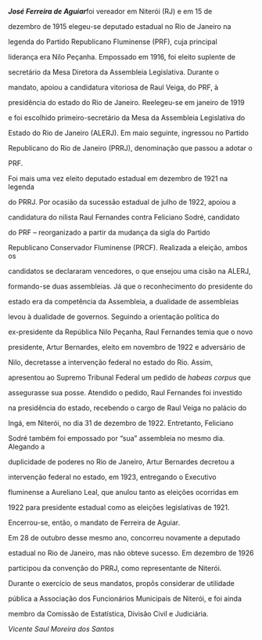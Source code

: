 

***José Ferreira de Aguiar***foi vereador em Niterói (RJ) e em 15 de

dezembro de 1915 elegeu-se deputado estadual no Rio de Janeiro na

legenda do Partido Republicano Fluminense (PRF), cuja principal

liderança era Nilo Peçanha. Empossado em 1916, foi eleito suplente de

secretário da Mesa Diretora da Assembleia Legislativa. Durante o

mandato, apoiou a candidatura vitoriosa de Raul Veiga, do PRF, à

presidência do estado do Rio de Janeiro. Reelegeu-se em janeiro de 1919

e foi escolhido primeiro-secretário da Mesa da Assembleia Legislativa do

Estado do Rio de Janeiro (ALERJ). Em maio seguinte, ingressou no Partido

Republicano do Rio de Janeiro (PRRJ), denominação que passou a adotar o

PRF.



Foi mais uma vez eleito deputado estadual em dezembro de 1921 na legenda

do PRRJ. Por ocasião da sucessão estadual de julho de 1922, apoiou a

candidatura do nilista Raul Fernandes contra Feliciano Sodré, candidato

do PRF – reorganizado a partir da mudança da sigla do Partido

Republicano Conservador Fluminense (PRCF). Realizada a eleição, ambos os

candidatos se declararam vencedores, o que ensejou uma cisão na ALERJ,

formando-se duas assembleias. Já que o reconhecimento do presidente do

estado era da competência da Assembleia, a dualidade de assembleias

levou à dualidade de governos. Seguindo a orientação política do

ex-presidente da República Nilo Peçanha, Raul Fernandes temia que o novo

presidente, Artur Bernardes, eleito em novembro de 1922 e adversário de

Nilo, decretasse a intervenção federal no estado do Rio. Assim,

apresentou ao Supremo Tribunal Federal um pedido de *habeas corpus* que

assegurasse sua posse. Atendido o pedido, Raul Fernandes foi investido

na presidência do estado, recebendo o cargo de Raul Veiga no palácio do

Ingá, em Niterói, no dia 31 de dezembro de 1922. Entretanto, Feliciano

Sodré também foi empossado por “sua” assembleia no mesmo dia. Alegando a

duplicidade de poderes no Rio de Janeiro, Artur Bernardes decretou a

intervenção federal no estado, em 1923, entregando o Executivo

fluminense a Aureliano Leal, que anulou tanto as eleições ocorridas em

1922 para presidente estadual como as eleições legislativas de 1921.

Encerrou-se, então, o mandato de Ferreira de Aguiar.



Em 28 de outubro desse mesmo ano, concorreu novamente a deputado

estadual no Rio de Janeiro, mas não obteve sucesso. Em dezembro de 1926

participou da convenção do PRRJ, como representante de Niterói.



Durante o exercício de seus mandatos, propôs considerar de utilidade

pública a Associação dos Funcionários Municipais de Niterói, e foi ainda

membro da Comissão de Estatística, Divisão Civil e Judiciária.



*Vicente Saul Moreira dos Santos*



